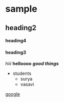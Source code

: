 # sample
## heading2
#### heading4
#### heading3
*hiii*
**helloooo**
***good things***





* students
  * surya
  * vasavi

[google](https://www.google.com) 

